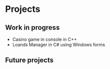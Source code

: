 # Projects

## Work in progress

- Casino game in console in C++
- Loands Manager in C# using Windows forms

## Future projects



<!---
liconKevin/liconKevin is a ✨ special ✨ repository because its `README.md` (this file) appears on your GitHub profile.
You can click the Preview link to take a look at your changes.
--->
